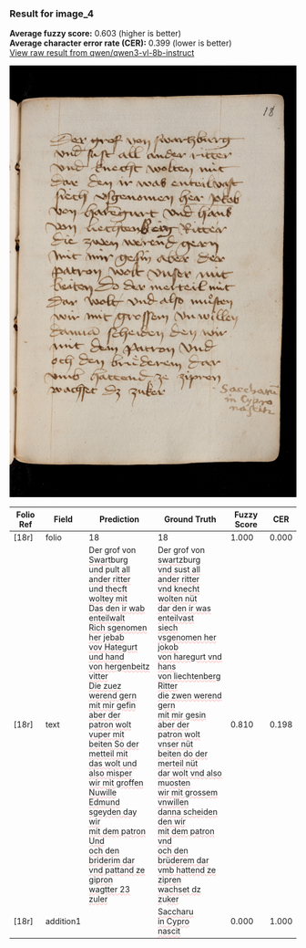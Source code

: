 ### Result for image_4
**Average fuzzy score:** 0.603 (higher is better)<br>**Average character error rate (CER):** 0.399 (lower is better)<br>[View raw result from qwen/qwen3-vl-8b-instruct](https://github.com/RISE-UNIBAS/humanities_data_benchmark/blob/main/results/2025-10-24/T0303/request_T0303_image_4.json)

<img src="https://github.com/RISE-UNIBAS/humanities_data_benchmark/blob/main/benchmarks/medieval_manuscripts/images/image_4.jpg?raw=true" alt="image_4" width="800px">

<style>
.diff { text-decoration: underline; text-decoration-color: #ffcccc; text-decoration-style: wavy; }
</style>

| Folio Ref | Field | Prediction | Ground Truth | Fuzzy Score | CER |
|-----------|-------|------------|--------------|-------------|-----|
| [18r] | folio | 18 | 18 | 1.000 | 0.000 |
| [18r] | text | Der grof von <span class="diff">Swart</span>burg<br> u<span class="diff">nd</span> pu<span class="diff">lt all ander ritter<br> </span>u<span class="diff">nd thecft woltey mit<br> Das den ir wab enteilwalt<br> Rich sgenomen her jebab<br> vov Hategurt und hand<br> von hergenbeitz vitter<br> Die zuez werend gern<br> mit mir gefin aber der<br> patron wolt vuper mit<br> beiten So der metteil mit<br> das wolt und also misper<br> wir mit groffen Nuwille<br> Edmund sgeyden day wir<br> mit dem patron Und<br> och den briderim dar<br> vnd pattand ze gipron<br> wagtter 23 zuler</span> | Der grof von <span class="diff">swartz</span>burg<br> <span class="diff">vnd s</span>u<span class="diff">st all ander ritter<br> vnd knecht wolten nüt<br> dar den ir was enteilvast<br> siech vsgenomen her jokob<br> von haregurt vnd hans<br> von liechtenberg Ritter<br> die zwen werend gern<br> mit mir gesin aber der<br></span> p<span class="diff">atron wolt vnser nüt<br> beiten do der merteil nüt<br> dar wolt vnd also m</span>u<span class="diff">osten<br> wir mit grossem vnwillen<br> danna scheiden  den wir<br> mit dem patron vnd<br> och den brüderem dar<br> vmb hattend ze zipren<br> wachset dz z</span>u<span class="diff">ker</span> | 0.810 | 0.198 |
| [18r] | addition1 |  | <span class="diff">Saccharu<br> in Cypro<br> nascit</span> | 0.000 | 1.000 |
